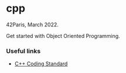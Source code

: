 # cpp

42Paris, March 2022.

Get started with Object Oriented Programming.

### Useful links 

- [C++ Coding Standard](https://users.ece.cmu.edu/~eno/coding/CppCodingStandard.html)
